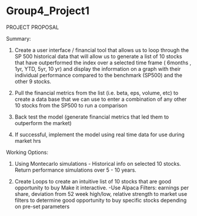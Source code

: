 # Group4_Project1
PROJECT PROPOSAL

Summary: 

1. Create a user interface / financial tool that allows us to loop through the SP 500 historical data that will allow us to generate a list of 10 stocks that have outperformed the index over a selected time frame ( 6months , 1yr, YTD, 5yr, 10 yr) and display the information on a graph with their individual performance compared to the benchmark (SP500) and the other 9 stocks. 


2. Pull the financial metrics from the list (i.e. beta, eps, volume, etc)  to create a data base that we can use to enter a combination of any other 10 stocks from the SP500 to run a comparison

3.  Back test the model (generate financial metrics that led them to outperform the market)

4. If successful, implement the model using real time data for use during market hrs



Working Options:


1. Using Montecarlo simulations - Historical info on selected 10 stocks. Return performance simulations over 5 - 10 years.



2. Create Loops to create an intuitive list of 10 stocks that are good opportunity to buy
    Make it interactive. 
    -Use Alpaca 
    Filters: earnings per share, deviation from 52 week high/low, relative strength to market
        use filters to determine good opportunity to buy specific stocks depending on pre-set parameters
        



